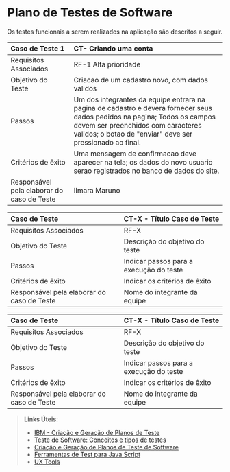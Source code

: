 # Plano de Testes de Software



Os testes funcionais a serem realizados na aplicação são descritos a seguir.

|Caso de Teste  1  | CT- Criando uma conta |
|:---|:---|
| Requisitos Associados | RF-1 Alta prioridade|
| Objetivo do Teste | Criacao de um cadastro novo, com dados validos |
| Passos | Um dos integrantes da equipe entrara na pagina de cadastro e devera fornecer seus dados pedidos na pagina; Todos os campos devem ser preenchidos com caracteres validos; o botao de "enviar" deve ser pressionado ao final.  |
| Critérios de êxito | Uma mensagem de confirmacao deve aparecer na tela; os dados do novo usuario serao registrados no banco de dados do site. |
| Responsável pela elaborar do caso de Teste | Ilmara Maruno |

|Caso de Teste    | CT-X - Título Caso de Teste |
|:---|:---|
| Requisitos Associados | RF-X |
| Objetivo do Teste | Descrição do objetivo do teste |
| Passos | Indicar passos para a execução do teste |
| Critérios de êxito | Indicar os critérios de êxito  |
| Responsável pela elaborar do caso de Teste | Nome do integrante da equipe |

|Caso de Teste    | CT-X - Título Caso de Teste |
|:---|:---|
| Requisitos Associados | RF-X |
| Objetivo do Teste | Descrição do objetivo do teste |
| Passos | Indicar passos para a execução do teste |
| Critérios de êxito | Indicar os critérios de êxito  |
| Responsável pela elaborar do caso de Teste | Nome do integrante da equipe |
 
> **Links Úteis**:
> - [IBM - Criação e Geração de Planos de Teste](https://www.ibm.com/developerworks/br/local/rational/criacao_geracao_planos_testes_software/index.html)
> -  [Teste de Software: Conceitos e tipos de testes](https://blog.onedaytesting.com.br/teste-de-software/)
> - [Criação e Geração de Planos de Teste de Software](https://www.ibm.com/developerworks/br/local/rational/criacao_geracao_planos_testes_software/index.html)
> - [Ferramentas de Test para Java Script](https://geekflare.com/javascript-unit-testing/)
> - [UX Tools](https://uxdesign.cc/ux-user-research-and-user-testing-tools-2d339d379dc7)
